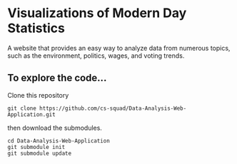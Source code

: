 # Visualizations of Modern Day Statistics
 A website that provides an easy way to analyze data from numerous topics, such as the environment, politics, wages, and voting trends.

## To explore the code...

Clone this repository
```
git clone https://github.com/cs-squad/Data-Analysis-Web-Application.git
```
then download the submodules.
```
cd Data-Analysis-Web-Application
git submodule init
git submodule update
```
